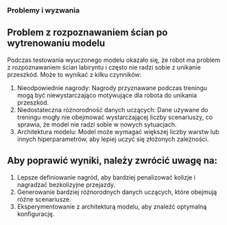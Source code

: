 ### Problemy i wyzwania

## Problem z rozpoznawaniem ścian po wytrenowaniu modelu
Podczas testowania wyuczonego modelu okazało się, że robot ma problem z rozpoznawaniem ścian labiryntu i często nie radzi sobie z unikanie przeszkód. Może to wynikać z kilku czynników:

1. Nieodpowiednie nagrody: Nagrody przyznawane podczas treningu mogą być niewystarczająco motywujące dla robota do unikania przeszkód.
2. Niedostateczna różnorodność danych uczących: Dane używane do treningu mogły nie obejmować wystarczającej liczby scenariuszy, co sprawia, że model nie radzi sobie w nowych sytuacjach.
3. Architektura modelu: Model może wymagać większej liczby warstw lub innych hiperparametrów, aby lepiej uczyć się złożonych zależności.

## Aby poprawić wyniki, należy zwrócić uwagę na:

1. Lepsze definiowanie nagród, aby bardziej penalizować kolizje i nagradzać bezkolizyjne przejazdy.
2. Generowanie bardziej różnorodnych danych uczących, które obejmują różne scenariusze.
3. Eksperymentowanie z architekturą modelu, aby znaleźć optymalną konfigurację.